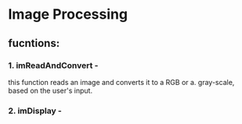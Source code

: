 # Image Processing
## fucntions: 

### 1. imReadAndConvert -
this function reads an image and converts it to a RGB or a. gray-scale, based on the user's input. 

### 2. imDisplay - 

